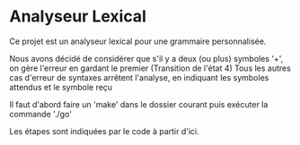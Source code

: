 # Analyseur Lexical

Ce projet est un analyseur lexical pour une grammaire personnalisée.

Nous avons décidé de considérer que s'il y a deux (ou plus) symboles '+', on gère l'erreur en gardant le premier (Transition de l'état 4)
Tous les autres cas d'erreur de syntaxes arrêtent l'analyse, en indiquant les symboles attendus et le symbole reçu


Il faut d'abord faire un 'make' dans le dossier courant puis exécuter la commande './go'

Les étapes sont indiquées par le code à partir d'ici.